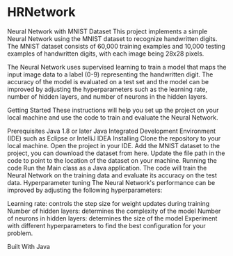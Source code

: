 # HRNetwork

Neural Network with MNIST Dataset
  This project implements a simple Neural Network using the MNIST dataset to recognize handwritten digits. The MNIST dataset consists of 60,000 training examples and 10,000 testing examples of handwritten digits, with each image being 28x28 pixels.

The Neural Network uses supervised learning to train a model that maps the input image data to a label (0-9) representing the handwritten digit. The accuracy of the model is evaluated on a test set and the model can be improved by adjusting the hyperparameters such as the learning rate, number of hidden layers, and number of neurons in the hidden layers.

Getting Started
  These instructions will help you set up the project on your local machine and use the code to train and evaluate the Neural Network.

Prerequisites
  Java 1.8 or later
  Java Integrated Development Environment (IDE) such as Eclipse or IntelliJ IDEA
  Installing
  Clone the repository to your local machine.
  Open the project in your IDE.
  Add the MNIST dataset to the project, you can download the dataset from here.
  Update the file path in the code to point to the location of the dataset on your machine.
  Running the code
  Run the Main class as a Java application.
  The code will train the Neural Network on the training data and evaluate its accuracy on the test data.
  Hyperparameter tuning
  The Neural Network's performance can be improved by adjusting the following hyperparameters:

  Learning rate: controls the step size for weight updates during training
  Number of hidden layers: determines the complexity of the model
  Number of neurons in hidden layers: determines the size of the model
  Experiment with different hyperparameters to find the best configuration for your problem.

Built With
  Java

